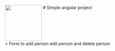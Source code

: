 <img src="https://upload.wikimedia.org/wikipedia/commons/c/cf/Angular_full_color_logo.svg" align="top" height="120"/>
# Simple angular project</br>
> Form to add person edit person and delete person
